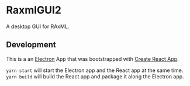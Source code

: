 # RaxmlGUI2

A desktop GUI for RAxML.

## Development

This is a an [Electron](https://electronjs.org/) App that was bootstrapped with [Create React App](https://github.com/facebook/create-react-app).

```yarn start``` will start the Electron app and the React app at the same time.  
```yarn build``` will build the React app and package it along the Electron app.
